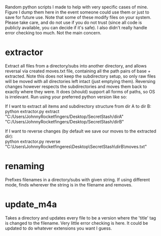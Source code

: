 Random python scripts I made to help with very specific cases of mine. Figure I dump them here in the event someone could use them or just to save for future use. Note that some of these modify files on your system. Please take care, and do not use if you do not trust (since all code is publicly available, you can decide if it's safe). I also didn't really handle error checking too much. Not the main concern.

# extractor
Extract all files from a directory/subs into another directory, and allows reversal via created moves.txt file, containing all the path pairs of base + extracted. Note this does not keep the subdirectory setup, so only raw files will be moved with all directories left intact (just emptying them). Reversing changes however respects the subdirectories and moves them back to exactly where they were. It does (should) support all forms of paths, so OS is irrelevant. Run using your preferred python version like so:

If I want to extract all items and subdirectory structure from dir A to dir B:  
python extractor.py extract "C:/Users/JohnnyRocketfingers/Desktop/SecretStash/dirA" "C:/Users/JohnnyRocketfingers/Desktop/SecretStash/dirB"

If I want to reverse changes (by default we save our moves to the extracted dir):  
python extractor.py reverse "C:\Users\JohnnyRocketfingeres\Desktop\SecretStash\dirB\moves.txt"

# renaming
Prefixes filenames in a directory/subs with given string. If using different mode, finds wherever the string is in the filename and removes.

# update_m4a
Takes a directory and updates every file to be a version where the 'title' tag is changed to the filename. Very little error checking is here. It could be updated to do whatever extensions you want I guess. 
